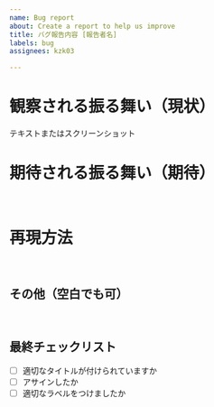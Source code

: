 ```yaml
---
name: Bug report
about: Create a report to help us improve
title: バグ報告内容 [報告者名]
labels: bug
assignees: kzk03

---
```


# 観察される振る舞い（現状）
  テキストまたはスクリーンショット
<br>

# 期待される振る舞い（期待）
<br>

# 再現方法
<br>

## その他（空白でも可）
<br>

## 最終チェックリスト
- [ ] 適切なタイトルが付けられていますか
- [ ] アサインしたか
- [ ] 適切なラベルをつけましたか
